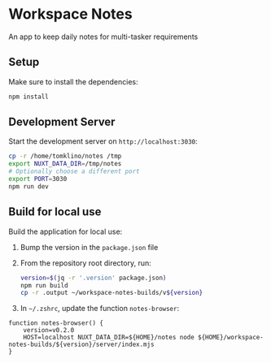 # Workspace Notes

An app to keep daily notes for multi-tasker requirements


## Setup

Make sure to install the dependencies:

```bash
npm install
```

## Development Server

Start the development server on `http://localhost:3030`:

```bash
cp -r /home/tomklino/notes /tmp
export NUXT_DATA_DIR=/tmp/notes
# Optionally choose a different port
export PORT=3030
npm run dev
```

## Build for local use

Build the application for local use:

1. Bump the version in the `package.json` file
2. From the repository root directory, run:

    ```bash
    version=$(jq -r '.version' package.json)
    npm run build
    cp -r .output ~/workspace-notes-builds/v${version}
    ```

3. In `~/.zshrc`, update the function `notes-browser`:

```
function notes-browser() {
    version=v0.2.0
    HOST=localhost NUXT_DATA_DIR=${HOME}/notes node ${HOME}/workspace-notes-builds/${version}/server/index.mjs
}
```
